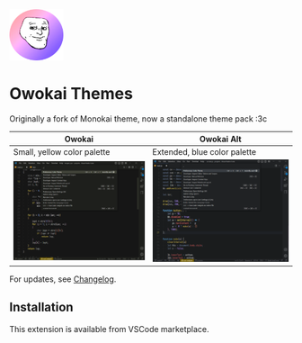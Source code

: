 <img src="https://github.com/toiletbril/Owokai/raw/HEAD/icon.png" width="96">

#  Owokai Themes

Originally a fork of Monokai theme,
now a standalone theme pack :3c

| Owokai                                      | Owokai Alt                                     |
| ------------------------------------------- | ---------------------------------------------- |
| Small, yellow color palette                 | Extended, blue color palette                   |
| <img src="https://github.com/toiletbril/Owokai/raw/HEAD/owokaipreview.png" width="500"> | <img src="https://github.com/toiletbril/Owokai/raw/HEAD/owokaialtpreview.png" width="500"> |

For updates, see [Changelog](https://github.com/toiletbril/Owokai/blob/HEAD/CHANGELOG.md).

## Installation

This extension is available from VSCode marketplace.
